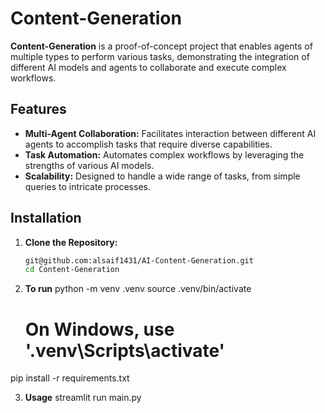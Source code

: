 # Content-Generation      

**Content-Generation** is a proof-of-concept project that enables agents of multiple types to perform various tasks, demonstrating the integration of different AI models and agents to collaborate and execute complex workflows. 

## Features 

- **Multi-Agent Collaboration:** Facilitates interaction between different AI agents to accomplish tasks that require diverse capabilities.
- **Task Automation:** Automates complex workflows by leveraging the strengths of various AI models.
- **Scalability:** Designed to handle a wide range of tasks, from simple queries to intricate processes.

## Installation 

1. **Clone the Repository:** 

   ```bash
   git@github.com:alsaif1431/AI-Content-Generation.git
   cd Content-Generation
   ```
2. **To run**
   python -m venv .venv
   source .venv/bin/activate
   # On Windows, use '.venv\Scripts\activate'

pip install -r requirements.txt

3. **Usage**
   streamlit run main.py

